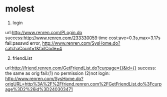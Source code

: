 molest
=====

1. login

url:http://www.renren.com/PLogin.do
success:http://www.renren.com/233330059
time cost:ave=0.3s,max=3.17s
fail:passwd error, http://www.renren.com/SysHome.do?catchaCount=1&failCode=4

2. friendList

url:http://friend.renren.com/GetFriendList.do?curpage={}&id={}
success: the same as orig
fail:(1) no permission
(2)not login: http://www.renren.com/SysHome.do?origURL=http%3A%2F%2Ffriend.renren.com%2FGetFriendList.do%3Fcurpage%3D2%26id%3D240303471
